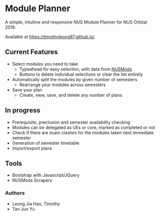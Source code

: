 # Module Planner

A simple, intuitive and responsive NUS Module Planner for NUS Orbital 2019.

Available at https://timothyleong97.github.io/

## Current Features

- Select modules you need to take
    - Typeahead for easy selection, with data from [NUSMods](https://nusmods.com)
    - Buttons to delete individual selections or clear the list entirely
- Automatically split the modules by given number of semesters
    - Rearrange your modules across semesters
- Save your plan
    - Create, view, save, and delete any number of plans

## In progress

- Prerequisite, preclusion and semester availability checking
- Modules can be delegated as UEs or core, marked as completed or not
- Check if there are exam clashes for the modules taken next immediate semester
- Generation of semester timetable
- Import/export plans

## Tools

- Bootstrap with Javascript/JQuery
- NUSMods Scrapers

### Authors

- Leong Jia Hao, Timothy
- Tan Jun Yu